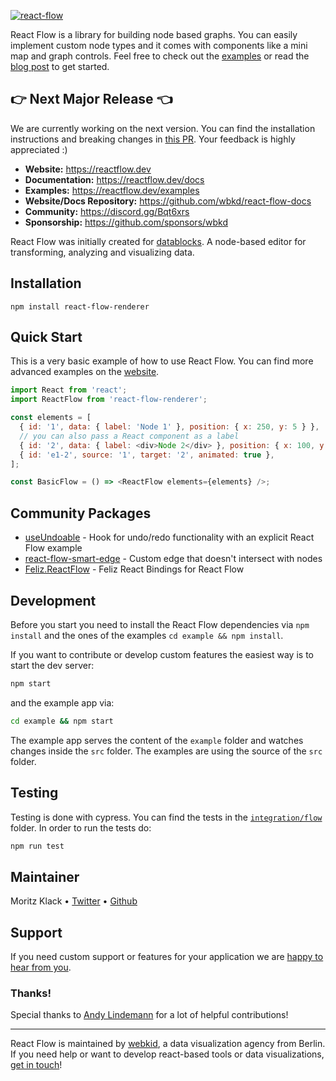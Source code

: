 [![react-flow](https://user-images.githubusercontent.com/2857535/95224198-b2540000-07fa-11eb-832d-361d72d60345.jpg)](https://reactflow.dev)

React Flow is a library for building node based graphs. You can easily implement custom node types and it comes with components like a mini map and graph controls. Feel free to check out the [examples](https://reactflow.dev/) or read the [blog post](https://webkid.io/blog/react-flow-node-based-graph-library/) to get started.

## 👉 Next Major Release 👈

We are currently working on the next version. You can find the installation instructions and breaking changes in [this PR](https://github.com/wbkd/react-flow/pull/1555). Your feedback is highly appreciated :) 

- **Website:** https://reactflow.dev
- **Documentation:** https://reactflow.dev/docs
- **Examples:** https://reactflow.dev/examples
- **Website/Docs Repository:** https://github.com/wbkd/react-flow-docs
- **Community:** https://discord.gg/Bqt6xrs
- **Sponsorship:** https://github.com/sponsors/wbkd

React Flow was initially created for [datablocks](https://datablocks.pro). A node-based editor for transforming, analyzing and visualizing data.

## Installation

```
npm install react-flow-renderer
```

## Quick Start

This is a very basic example of how to use React Flow. You can find more advanced examples on the [website](https://reactflow.dev/examples).

```js
import React from 'react';
import ReactFlow from 'react-flow-renderer';

const elements = [
  { id: '1', data: { label: 'Node 1' }, position: { x: 250, y: 5 } },
  // you can also pass a React component as a label
  { id: '2', data: { label: <div>Node 2</div> }, position: { x: 100, y: 100 } },
  { id: 'e1-2', source: '1', target: '2', animated: true },
];

const BasicFlow = () => <ReactFlow elements={elements} />;
```

## Community Packages

* [useUndoable](https://github.com/Infinium8/useUndoable) - Hook for undo/redo functionality with an explicit React Flow example
* [react-flow-smart-edge](https://github.com/tisoap/react-flow-smart-edge) - Custom edge that doesn't intersect with nodes
* [Feliz.ReactFlow](https://github.com/tforkmann/Feliz.ReactFlow) - Feliz React Bindings for React Flow

## Development

Before you start you need to install the React Flow dependencies via `npm install` and the ones of the examples `cd example && npm install`.

If you want to contribute or develop custom features the easiest way is to start the dev server:

```sh
npm start
```

and the example app via:

```sh
cd example && npm start 
```

The example app serves the content of the `example` folder and watches changes inside the `src` folder. The examples are using the source of the `src` folder.

## Testing

Testing is done with cypress. You can find the tests in the [`integration/flow`](/cypress/integration/flow) folder. In order to run the tests do:

```sh
npm run test
```

## Maintainer

Moritz Klack • [Twitter](https://twitter.com/moklick) • [Github](https://github.com/moklick)

## Support

If you need custom support or features for your application we are [happy to hear from you](https://webkid.io/contact).


### Thanks!

Special thanks to [Andy Lindemann](https://github.com/AndyLnd) for a lot of helpful contributions!

---

React Flow is maintained by [webkid](https://webkid.io), a data visualization agency from Berlin. If you need help or want to develop react-based tools or data visualizations, [get in touch](https://webkid.io/contact)!
